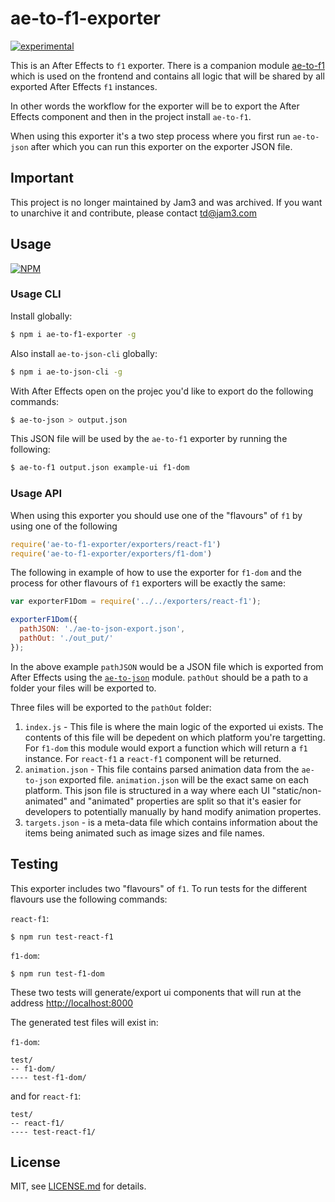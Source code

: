 # ae-to-f1-exporter

[![experimental](http://badges.github.io/stability-badges/dist/experimental.svg)](http://github.com/badges/stability-badges)

This is an After Effects to `f1` exporter. There is a companion module [ae-to-f1](https://github.com/Jam3/ae-to-f1) which is used on the frontend and contains all logic that will be shared by all exported After Effects `f1` instances.

In other words the workflow for the exporter will be to export the After Effects component and then in the project install `ae-to-f1`.

When using this exporter it's a two step process where you first run `ae-to-json` after which you can run this exporter on the exporter JSON file.

## Important
This project is no longer maintained by Jam3 and was archived. If you want to unarchive it and contribute, please contact td@jam3.com

## Usage

[![NPM](https://nodei.co/npm/ae-to-f1.png)](https://www.npmjs.com/package/ae-to-f1)

### Usage CLI

Install globally:
```bash
$ npm i ae-to-f1-exporter -g
```

Also install `ae-to-json-cli` globally:
```bash
$ npm i ae-to-json-cli -g
```

With After Effects open on the projec you'd like to export do the following commands:
```bash
$ ae-to-json > output.json
```

This JSON file will be used by the `ae-to-f1` exporter by running the following:
```bash
$ ae-to-f1 output.json example-ui f1-dom
```


### Usage API

When using this exporter you should use one of the "flavours" of `f1` by using one of the following

```javascript
require('ae-to-f1-exporter/exporters/react-f1')
require('ae-to-f1-exporter/exporters/f1-dom')
```

The following in example of how to use the exporter for `f1-dom` and the process for other flavours of `f1` exporters will be exactly the same:

```javascript
var exporterF1Dom = require('../../exporters/react-f1');

exporterF1Dom({
  pathJSON: './ae-to-json-export.json',
  pathOut: './out_put/'
});
```

In the above example `pathJSON` would be a JSON file which is exported from After Effects using the [`ae-to-json`](https://github.com/jam3/ae-to-json) module. `pathOut` should be a path to a folder your files will be exported to.

Three files will be exported to the `pathOut` folder:

1. `index.js` - This file is where the main logic of the exported ui exists. The contents of this file will be depedent on which platform you're targetting. For `f1-dom` this module would export a function which will return a `f1` instance. For `react-f1` a `react-f1` component will be returned.
2. `animation.json` - This file contains parsed animation data from the `ae-to-json` exported file. `animation.json` will be the exact same on each platform. This json file is structured in a way where each UI "static/non-animated" and "animated" properties are split so that it's easier for developers to potentially manually by hand modify animation propertes.
3. `targets.json` - is a meta-data file which contains information about the items being animated such as image sizes and file names.


## Testing

This exporter includes two "flavours" of `f1`. To run tests for the different flavours use the following commands:

`react-f1`:
```
$ npm run test-react-f1
```

`f1-dom`:
```
$ npm run test-f1-dom
```

These two tests will generate/export ui components that will run at the address [http://localhost:8000](http://localhost:8000)

The generated test files will exist in:

`f1-dom`:
```
test/
-- f1-dom/
---- test-f1-dom/
```

and for `react-f1`:
```
test/
-- react-f1/
---- test-react-f1/
```

## License

MIT, see [LICENSE.md](http://github.com/mikkoh/ae-to-f1/blob/master/LICENSE.md) for details.
